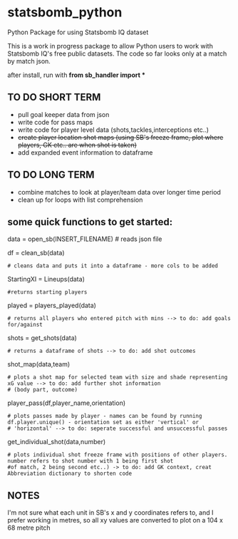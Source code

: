 # statsbomb_python
Python Package for using Statsbomb IQ dataset

This is a work in progress package to allow Python users to work with Statsbomb IQ's free public datasets. The code so far looks only at a match by match json.


after install, run with <b> from sb_handler import * </b>

## TO DO SHORT TERM ##
- pull goal keeper data from json
- write code for pass maps
- write code for player level data (shots,tackles,interceptions etc..)
- ~~create player location shot maps (using SB's freeze frame, plot where players, GK etc.. are when shot is taken)~~
- add expanded event information to dataframe


## TO DO LONG TERM ##
- combine matches to look at player/team data over longer time period
- clean up for loops with list comprehension

## some quick functions to get started: ##

data = open_sb(INSERT_FILENAME) 
    # reads json file

df = clean_sb(data)

    # cleans data and puts it into a dataframe - more cols to be added

StartingXI = Lineups(data)

    #returns starting players

played = players_played(data)

    # returns all players who entered pitch with mins --> to do: add goals for/against 

shots = get_shots(data)

    # returns a dataframe of shots --> to do: add shot outcomes

shot_map(data,team) 

    # plots a shot map for selected team with size and shade representing xG value --> to do: add further shot information    
    # (body part, outcome)

player_pass(df,player_name,orientation) 

    # plots passes made by player - names can be found by running df.player.unique() - orientation set as either 'vertical' or    
    # 'horizontal' --> to do: seperate successful and unsuccessful passes

get_individual_shot(data,number) 

    # plots individual shot freeze frame with positions of other players. number refers to shot number with 1 being first shot 
    #of match, 2 being second etc..) -> to do: add GK context, creat Abbreviation dictionary to shorten code

## NOTES ##

I'm not sure what each unit in SB's x and y coordinates refers to, and I prefer working in metres, so all xy values are converted to plot on a 104 x 68 metre pitch

